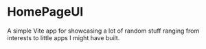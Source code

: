# HomePageUI
A simple Vite app for showcasing a lot of random stuff ranging from interests to little apps I might have built.
